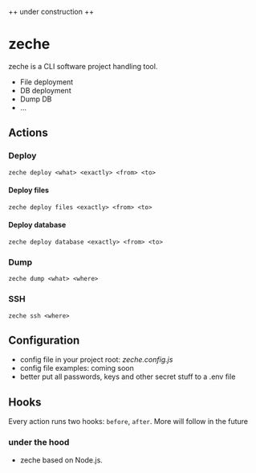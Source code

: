 ++ under construction ++

# zeche

zeche is a CLI software project handling tool.
- File deployment
- DB deployment
- Dump DB
- …

## Actions

### Deploy

``zeche deploy <what> <exactly> <from> <to>``

#### Deploy files

``zeche deploy files <exactly> <from> <to>``

#### Deploy database

``zeche deploy database <exactly> <from> <to>``

### Dump

``zeche dump <what> <where>``

### SSH

``zeche ssh <where>``

## Configuration

- config file in your project root: *zeche.config.js*
- config file examples: coming soon
- better put all passwords, keys and other secret stuff to a .env file

## Hooks

Every action runs two hooks: `before`, `after`.
More will follow in the future

### under the hood

- zeche based on Node.js.